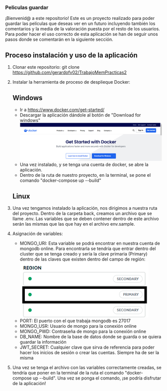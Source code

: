 ### Peliculas guardar

¡Bienvenid@ a este repositorio! Este es un proyecto realizado para poder guardar las películas que deseas ver en un futuro incluyendo también los comentarios y la media de la valoración puesta por el resto de los usuarios.
Para poder hacer el uso correcto de esta aplicación se han de seguir unos pasos donde se comentarán en la siguiente sección.

## Proceso instalación y uso de la aplicación

1. Clonar este repositorio: git clone https://github.com/gerardofv02/TrabajoMemPracticas2

2. Instalar la herramienta de proceso de desplieque Docker:

    ## Windows

    - Ir a https://www.docker.com/get-started/
    - Descargar la aplicación dándole al botón de "Download for windows"![Botón descarga docker](image.png)
    - Una vez instalado, y se tenga una cuenta de docker, se abre la aplicación.
    - Dentro de la ruta de nuestro proyecto, en la terminal, se pone el comando "docker-compose up --build"

    ## Linux

3. Una vez tengamos instalado la aplicación, nos dirigimos a nuestra ruta del proyecto. Dentro de la carpeta back, creamos un archivo que se llame .env. Las variables que se deben contener dentro de este archivo serán las mismas que las que hay en el archivo env.sample. 

4. Asignación de variables:
    - MONGO_URI: Esta variable se podrá encontrar en nuestra cuenta de mongodb online. Para encontrarla se tendría que entrar dentro del cluster que se tenga creado y sería la clave primaria (Primary) dentro de las claves que existen dentro del campo de región: ![alt text](image-1.png)
    - PORT: El puerto con el que trabaja mongodb es 27017
    - MONGO_USR: Usuario de mongo para la conexión online
    - MONGO_PWD: Contraseña de mongo para la conexión online
    - DB_NAME: Nombre de la base de datos donde se guarda o se quiera guardar la información
    - JWT_SECRET: Cualquier clave que sirva de referencia para poder hacer los inicios de sesión o crear las cuentas. Siempre ha de ser la misma

5. Una vez se tenga el archivo con las variables correctamente creadas, se tendría que poner en la terminal de la ruta el comando "docker-compose up --build". Una vez se ponga el comando, ¡se podría disfrutar de la aplicación!